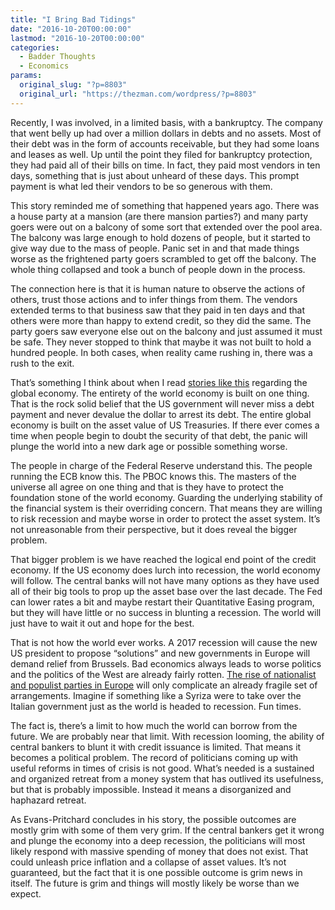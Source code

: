 ```yaml
---
title: "I Bring Bad Tidings"
date: "2016-10-20T00:00:00"
lastmod: "2016-10-20T00:00:00"
categories:
  - Badder Thoughts
  - Economics
params:
  original_slug: "?p=8803"
  original_url: "https://thezman.com/wordpress/?p=8803"
---
```


Recently, I was involved, in a limited basis, with a bankruptcy. The
company that went belly up had over a million dollars in debts and no
assets. Most of their debt was in the form of accounts receivable, but
they had some loans and leases as well. Up until the point they filed
for bankruptcy protection, they had paid all of their bills on time. In
fact, they paid most vendors in ten days, something that is just about
unheard of these days. This prompt payment is what led their vendors to
be so generous with them.

This story reminded me of something that happened years ago. There was a
house party at a mansion (are there mansion parties?) and many party
goers were out on a balcony of some sort that extended over the pool
area. The balcony was large enough to hold dozens of people, but it
started to give way due to the mass of people. Panic set in and that
made things worse as the frightened party goers scrambled to get off the
balcony. The whole thing collapsed and took a bunch of people down in
the process.

The connection here is that it is human nature to observe the actions of
others, trust those actions and to infer things from them. The vendors
extended terms to that business saw that they paid in ten days and that
others were more than happy to extend credit, so they did the same. The
party goers saw everyone else out on the balcony and just assumed it
must be safe. They never stopped to think that maybe it was not built to
hold a hundred people. In both cases, when reality came rushing in,
there was a rush to the exit.

That’s something I think about when I read <a
href="http://www.telegraph.co.uk/business/2016/10/19/fed-risks-repeating-lehman-blunder-as-us-recession-storm-gathers/"
target="_blank">stories like this</a> regarding the global economy. The
entirety of the world economy is built on one thing. That is the rock
solid belief that the US government will never miss a debt payment and
never devalue the dollar to arrest its debt. The entire global economy
is built on the asset value of US Treasuries. If there ever comes a time
when people begin to doubt the security of that debt, the panic will
plunge the world into a new dark age or possible something worse.

The people in charge of the Federal Reserve understand this. The people
running the ECB know this. The PBOC knows this. The masters of the
universe all agree on one thing and that is they have to protect the
foundation stone of the world economy. Guarding the underlying stability
of the financial system is their overriding concern. That means they are
willing to risk recession and maybe worse in order to protect the asset
system. It’s not unreasonable from their perspective, but it does reveal
the bigger problem.

That bigger problem is we have reached the logical end point of the
credit economy. If the US economy does lurch into recession, the world
economy will follow. The central banks will not have many options as
they have used all of their big tools to prop up the asset base over the
last decade. The Fed can lower rates a bit and maybe restart their
Quantitative Easing program, but they will have little or no success in
blunting a recession. The world will just have to wait it out and hope
for the best.

That is not how the world ever works. A 2017 recession will cause the
new US president to propose “solutions” and new governments in Europe
will demand relief from Brussels. Bad economics always leads to worse
politics and the politics of the West are already fairly rotten. <a
href="http://www.bloomberg.com/news/articles/2016-10-20/nationalists-and-populists-poised-to-dominate-european-balloting"
target="_blank">The rise of nationalist and populist parties in
Europe</a> will only complicate an already fragile set of arrangements.
Imagine if something like a Syriza were to take over the Italian
government just as the world is headed to recession. Fun times.

The fact is, there’s a limit to how much the world can borrow from the
future. We are probably near that limit. With recession looming, the
ability of central bankers to blunt it with credit issuance is limited.
That means it becomes a political problem. The record of politicians
coming up with useful reforms in times of crisis is not good. What’s
needed is a sustained and organized retreat from a money system that has
outlived its usefulness, but that is probably impossible. Instead it
means a disorganized and haphazard retreat.

As Evans-Pritchard concludes in his story, the possible outcomes are
mostly grim with some of them very grim. If the central bankers get it
wrong and plunge the economy into a deep recession, the politicians will
most likely respond with massive spending of money that does not exist.
That could unleash price inflation and a collapse of asset values. It’s
not guaranteed, but the fact that it is one possible outcome is grim
news in itself. The future is grim and things will mostly likely be
worse than we expect.
